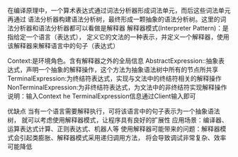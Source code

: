 在编译原理中，一个算术表达式通过词法分析器形成词法单元，而后这些词法单元再通过
语法分析器构建语法分析树，最终形成一颗抽象的语法分析树。这里的词法分析器和语法分析器都可以看做是解释器
解释器模式(Interpreter Pattern)：是指给定一个语言（表达式），
定义它的文法的一种表示，并定义一个解释器，使用该解释器来解释语言中的句子（表达式）

Context:是环境角色。含有解释器之外的全局信息
AbstractExpression::抽象表达式，声明一个抽象的解释操作，这个方法为抽象语法树中所有的节点所共享
TerminalExpression:为终结符表达式，实现与文法中的终结符相关的解释操作
NonTerminalExpression:为非终结符表达式，为文法中的非终结符实现解释操作
说明：输入Context he TerminalExpression信息通过Client输入即可

优缺点
当有一个语言需要解释执行，可将该语言中的句子表示为一个抽象语法树，
就可以考虑使用解释器模式，让程序具有良好的扩展性
应用场景：编译器、运算表达式计算、正则表达式、机器人等
使用解释器可能带来的问题：解释器模式会引起类膨胀、解释器模式采用递归调用方法，
将会导致调试非常复杂、效率可能降低